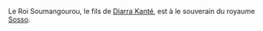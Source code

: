 <!-- TITLE: Soumangourou -->
<!-- SUBTITLE: Présentation du Roi Soumangourou -->

Le Roi Soumangourou, le fils de [Diarra Kanté](/personnalite/diarra-kante), est à le souverain du royaume [Sosso](/geographie/afrique/royaume/sosso).